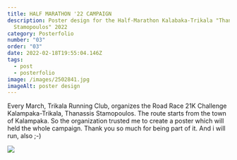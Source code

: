 ```yaml
---
title: HALF MARATHON '22 CAMPAIGN
description: Poster design for the Half-Marathon Kalabaka-Trikala "Thanassis
  Stamopoulos" 2022
category: Posterfolio
number: "03"
order: "03"
date: 2022-02-18T19:55:04.146Z
tags:
  - post
  - posterfolio
image: /images/2502841.jpg
imageAlt: poster design
---
```

Every March, Trikala Running Club, organizes the Road Race 21K Challenge Kalampaka-Trikala, Thanassis Stamopoulos. The route starts from the town of Kalampaka. So the organization trusted me to create a poster which will held the whole campaign. Thank you so much for being part of it. And i will run, also ;-)

![](/images/687.jpg)